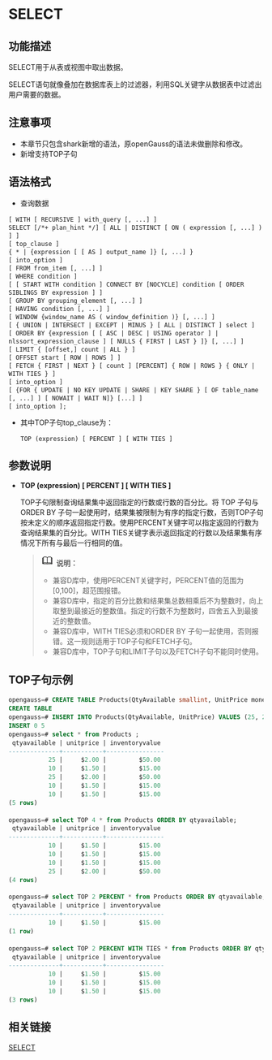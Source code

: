 # SELECT

## 功能描述<a name="zh-cn_topic_0283136463_zh-cn_topic_0237122184_zh-cn_topic_0059777449_s65596fb5f1d44a428e41dd508d2044a7"></a>

SELECT用于从表或视图中取出数据。

SELECT语句就像叠加在数据库表上的过滤器，利用SQL关键字从数据表中过滤出用户需要的数据。

## 注意事项<a name="zh-cn_topic_0283136463_zh-cn_topic_0237122184_zh-cn_topic_0059777449_s42c37979749545719ac9114594f45d93"></a>

-   本章节只包含shark新增的语法，原openGauss的语法未做删除和修改。
-   新增支持TOP子句

## 语法格式<a name="zh-cn_topic_0283136463_zh-cn_topic_0237122184_zh-cn_topic_0059777449_sb7329222602d46fe944bf6c300931dd2"></a>

-   查询数据

```
[ WITH [ RECURSIVE ] with_query [, ...] ]
SELECT [/*+ plan_hint */] [ ALL | DISTINCT [ ON ( expression [, ...] ) ] ]
[ top_clause ]
{ * | {expression [ [ AS ] output_name ]} [, ...] }
[ into_option ]
[ FROM from_item [, ...] ]
[ WHERE condition ]
[ [ START WITH condition ] CONNECT BY [NOCYCLE] condition [ ORDER SIBLINGS BY expression ] ]
[ GROUP BY grouping_element [, ...] ]
[ HAVING condition [, ...] ]
[ WINDOW {window_name AS ( window_definition )} [, ...] ]
[ { UNION | INTERSECT | EXCEPT | MINUS } [ ALL | DISTINCT ] select ]
[ ORDER BY {expression [ [ ASC | DESC | USING operator ] | nlssort_expression_clause ] [ NULLS { FIRST | LAST } ]} [, ...] ]
[ LIMIT { [offset,] count | ALL } ]
[ OFFSET start [ ROW | ROWS ] ]
[ FETCH { FIRST | NEXT } [ count ] [PERCENT] { ROW | ROWS } { ONLY | WITH TIES } ]
[ into_option ]
[ {FOR { UPDATE | NO KEY UPDATE | SHARE | KEY SHARE } [ OF table_name [, ...] ] [ NOWAIT | WAIT N]} [...] ]
[ into_option ];
```

-   其中TOP子句top\_clause为：

    ```
    TOP (expression) [ PERCENT ] [ WITH TIES ]
    ```


## 参数说明<a name="zh-cn_topic_0283136463_zh-cn_topic_0237122184_zh-cn_topic_0059777449_sa812f65b8e8c4c638ec7840697222ddc"></a>

-   **TOP (expression) [ PERCENT ] [ WITH TIES ]**

    TOP子句限制查询结果集中返回指定的行数或行数的百分比。将 TOP 子句与 ORDER BY 子句一起使用时，结果集被限制为有序的指定行数，否则TOP子句按未定义的顺序返回指定行数。使用PERCENT关键字可以指定返回的行数为查询结果集的百分比。WITH TIES关键字表示返回指定的行数以及结果集有序情况下所有与最后一行相同的值。

    >![](public_sys-resources/icon-note.png) **说明：** 
    >
    >-   兼容D库中，使用PERCENT关键字时，PERCENT值的范围为[0,100]，超范围报错。
    >-   兼容D库中，指定的百分比数和结果集总数相乘后不为整数时，向上取整到最接近的整数值。指定的行数不为整数时，四舍五入到最接近的整数值。
    >-   兼容D库中，WITH TIES必须和ORDER BY 子句一起使用，否则报错。这一规则适用于TOP子句和FETCH子句。 
    >-   兼容D库中，TOP子句和LIMIT子句以及FETCH子句不能同时使用。


## TOP子句示例<a name="zh-cn_topic_0283136578_zh-cn_topic_0237122106_zh-cn_topic_0059777455_s985289833081489e9d77c485755bd362"></a>

```sql
opengauss=# CREATE TABLE Products(QtyAvailable smallint, UnitPrice money, InventoryValue AS (QtyAvailable * UnitPrice) PERSISTED);
CREATE TABLE
opengauss=# INSERT INTO Products(QtyAvailable, UnitPrice) VALUES (25, 2.00), (10, 1.5), (25, 2.00), (10, 1.5), (10, 1.5);
INSERT 0 5
opengauss=# select * from Products ;
 qtyavailable | unitprice | inventoryvalue 
--------------+-----------+----------------
           25 |     $2.00 |         $50.00
           10 |     $1.50 |         $15.00
           25 |     $2.00 |         $50.00
           10 |     $1.50 |         $15.00
           10 |     $1.50 |         $15.00
(5 rows)

opengauss=# select TOP 4 * from Products ORDER BY qtyavailable;
 qtyavailable | unitprice | inventoryvalue 
--------------+-----------+----------------
           10 |     $1.50 |         $15.00
           10 |     $1.50 |         $15.00
           10 |     $1.50 |         $15.00
           25 |     $2.00 |         $50.00
(4 rows)

opengauss=# select TOP 2 PERCENT * from Products ORDER BY qtyavailable;
 qtyavailable | unitprice | inventoryvalue 
--------------+-----------+----------------
           10 |     $1.50 |         $15.00
(1 row)

opengauss=# select TOP 2 PERCENT WITH TIES * from Products ORDER BY qtyavailable;
 qtyavailable | unitprice | inventoryvalue 
--------------+-----------+----------------
           10 |     $1.50 |         $15.00
           10 |     $1.50 |         $15.00
           10 |     $1.50 |         $15.00
(3 rows)

```

## 相关链接<a name="section156744489391"></a>

[SELECT](../SQLReference/SELECT.md)